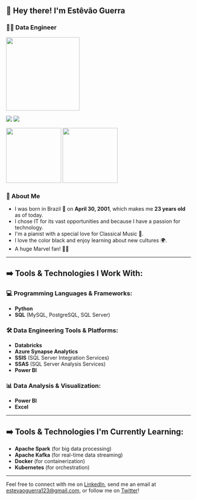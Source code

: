 ## 👋 Hey there! I'm __Estêvão Guerra__
### 👨‍💻 Data Engineer
<img height="200em" src="https://c.tenor.com/3PztGziJog8AAAAC/baby-yoda-wave.gif">

[![](https://img.shields.io/badge/LinkedIn-0077B5?style=for-the-badge&logo=linkedin&logoColor=white)](https://www.linkedin.com/in/estevaoguerra/)
[![](https://img.shields.io/badge/-Gmail-%23333?style=for-the-badge&logo=gmail&logoColor=white)](mailto:estevaoguerra.work@gmail.com)

<div>
  <div>
    <img height="150em" src="https://github-readme-stats.vercel.app/api?username=estevaoguerra19&show_icons=true&theme=radical&include_all_commits=true&count_private=true"/>
    <img height="150em" src="https://github-readme-stats.vercel.app/api/top-langs/?username=estevaoguerra19&layout=compact&langs_count=7&theme=radical"/>
  </div>
</div>

### :vulcan_salute: About Me
- I was born in Brazil 🌲 on **April 30, 2001**, which makes me **23 years old** as of today.
- I chose IT for its vast opportunities and because I have a passion for technology.
- I'm a pianist with a special love for Classical Music 🎵.
- I love the color black and enjoy learning about new cultures 🌍.
- A huge Marvel fan! 🦸‍♂️

---

## ➡️ Tools & Technologies I Work With:

### 💻 **Programming Languages & Frameworks:**
- **Python** 
- **SQL** (MySQL, PostgreSQL, SQL Server)

### 🛠️ **Data Engineering Tools & Platforms:**
- **Databricks**
- **Azure Synapse Analytics**
- **SSIS** (SQL Server Integration Services)
- **SSAS** (SQL Server Analysis Services)
- **Power BI**

### 📊 **Data Analysis & Visualization:**
- **Power BI**
- **Excel**

---

## ➡️ Tools & Technologies I'm Currently Learning:
- **Apache Spark** (for big data processing)
- **Apache Kafka** (for real-time data streaming)
- **Docker** (for containerization)
- **Kubernetes** (for orchestration)

---

Feel free to connect with me on [LinkedIn](https://www.linkedin.com/in/estevaoguerra/), send me an email at [estevaoguerra123@gmail.com](mailto:estevaoguerra123@gmail.com), or follow me on [Twitter](https://twitter.com/estevao_guerra)!
